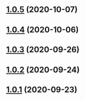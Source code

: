 ## [1.0.5](https://github.com/3reenshop/3reenshop-client/compare/v1.0.4...v1.0.5) (2020-10-07)

## [1.0.4](https://github.com/3reenshop/3reenshop-client/compare/v1.0.3...v1.0.4) (2020-10-06)

## [1.0.3](https://github.com/3reenshop/3reenshop-client/compare/v1.0.2...v1.0.3) (2020-09-26)

## [1.0.2](https://github.com/3reenshop/3reenshop-client/compare/v1.0.1...v1.0.2) (2020-09-24)

## [1.0.1](https://github.com/3reenshop/3reenshop-client/releases/tag/v1.0.1) (2020-09-23)
